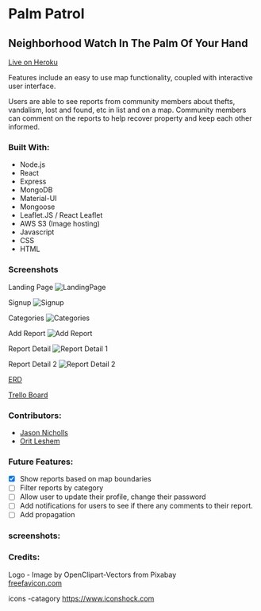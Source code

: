 # Palm Patrol

## Neighborhood Watch In The Palm Of Your Hand

[Live on Heroku](https://palmpatrol.herokuapp.com/)

Features include an easy to use map functionality, coupled with interactive user interface.

Users are able to see reports from community members about thefts, vandalism, lost and found, etc in list and on a map. Community members can comment on the reports to help recover property and keep each other informed.

### Built With:

- Node.js
- React
- Express
- MongoDB
- Material-UI
- Mongoose
- Leaflet.JS / React Leaflet
- AWS S3 (Image hosting)
- Javascript
- CSS
- HTML

### Screenshots

Landing Page
![LandingPage](/Docs/screenshots/landingPage.png)

Signup
![Signup](/Docs/screenshots/signup.png)

Categories
![Categories](/Docs/screenshots/categoryPage.png)

Add Report
![Add Report](/Docs/screenshots/addReport.png)

Report Detail
![Report Detail 1](/Docs/screenshots/reportDetail.png)

Report Detail 2
![Report Detail 2](/Docs/screenshots/reportDetail2.png)

[ERD](./Docs/erd.pdf)

[Trello Board](https://trello.com/b/tLy67cfk/palmpatrol)

### Contributors:

- [Jason Nicholls](https://www.linkedin.com/in/jason-nicholls-on/)
- [Orit Leshem](https://www.linkedin.com/in/orit-leshem/)

### Future Features:

- [x] Show reports based on map boundaries
- [ ] Filter reports by category
- [ ] Allow user to update their profile, change their password
- [ ] Add notifications for users to see if there any comments to their report.
- [ ] Add propagation

### screenshots:

### Credits:

Logo - Image by OpenClipart-Vectors from Pixabay  
[freefavicon.com](https://www.freefavicon.com/)

icons -catagory
https://www.iconshock.com
